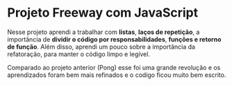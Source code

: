 # Projeto Freeway com JavaScript

<p>
  Nesse projeto aprendi a trabalhar com <strong>listas</strong>, <strong>laços de repetição</strong>, a importância de <strong>dividir o código por responsabilidades</strong>, <strong>funções e retorno de função</strong>. Além disso, aprendi um pouco sobre a importância da refatoração, para manter o código limpo e legível.
</p>

<p>
  Comparado ao projeto anterior (Pong) esse foi uma grande revolução e os aprendizados foram bem mais refinados e o codigo ficou muito bem escrito.
</p>